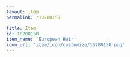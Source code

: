 ```yaml
---
layout: item
permalink: /10200150

title: Item
id: 10200150
item_name: 'European Hair'
icon_url: 'item/icon/customize/10200150.png'
---
```

